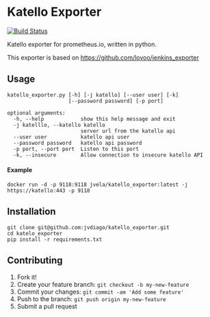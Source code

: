 # Katello Exporter

[![Build Status](https://api.travis-ci.org/jvdiago/katello_exporter.svg?branch=master)](https://travis-ci.org/jvdiago/katello_exporter)

Katello exporter for prometheus.io, written in python.

This exporter is based on https://github.com/lovoo/jenkins_exporter

## Usage

    katello_exporter.py [-h] [-j katello] [--user user] [-k]
                        [--password password] [-p port]

    optional arguments:
      -h, --help            show this help message and exit
      -j katelllo, --katello katello
                            server url from the katello api
      --user user           katello api user
      --password password   katello api password
      -p port, --port port  Listen to this port
      -k, --insecure        Allow connection to insecure katello API

#### Example

    docker run -d -p 9118:9118 jvela/katello_exporter:latest -j https://katello:443 -p 9118


## Installation

    git clone git@github.com:jvdiago/katello_exporter.git
    cd katelo_exporter
    pip install -r requirements.txt

## Contributing

1. Fork it!
2. Create your feature branch: `git checkout -b my-new-feature`
3. Commit your changes: `git commit -am 'Add some feature'`
4. Push to the branch: `git push origin my-new-feature`
5. Submit a pull request
